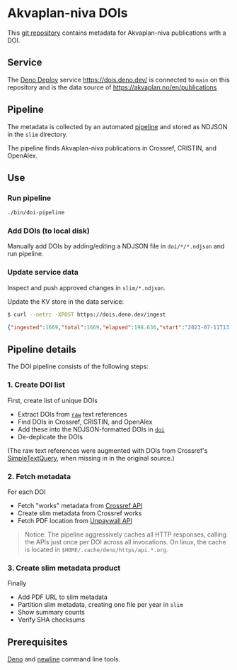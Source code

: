 # Akvaplan-niva DOIs

This [git repository](https://github.com/akvaplan-niva/dois) contains metadata for Akvaplan-niva publications with a DOI.

## Service
The [Deno Deploy](https://deno.com/deploy) service https://dois.deno.dev/ is connected to `main` on this repository and is the data source of https://akvaplan.no/en/publications

## Pipeline
The metadata is collected by an automated [pipeline](bin/doi-pipeline) and stored as NDJSON in the `slim` directory.

The pipeline finds Akvaplan-niva publications in Crossref, CRISTIN, and OpenAlex.

## Use

### Run pipeline
```sh
./bin/doi-pipeline
```
### Add DOIs (to local disk)
Manually add DOIs by adding/editing a NDJSON file in `doi/*/*.ndjson` and run pipeline.

### Update service data 
Inspect and push approved changes in `slim/*.ndjson`.

Update the KV store in the data service: 
```sh
$ curl --netrc -XPOST https://dois.deno.dev/ingest
```

```json
{"ingested":1669,"total":1669,"elapsed":198.636,"start":"2023-07-11T13:16:13.589Z","end":"2023-07-11T13:19:32.225Z","ok":true}
```

## Pipeline details

The DOI pipeline consists of the following steps:

### 1. Create DOI list

First, create list of unique DOIs

- Extract DOIs from [`raw`](raw) text references
- Find DOIs in Crossref, CRISTIN, and OpenAlex
- Add these into the NDJSON-formatted DOIs in [`doi`](doi)
- De-deplicate the DOIs

(The raw text references were augmented with DOIs from Crossref's [SimpleTextQuery](https://apps.crossref.org/SimpleTextQuery), when missing in in the original source.)

### 2. Fetch metadata

For each DOI

- Fetch "works" metadata from [Crossref API](https://api.crossref.org/)
- Create slim metadata from Crossref works
- Fetch PDF location from [Unpaywall API](https://unpaywall.org/products/api)

> Notice: The pipeline aggressively caches all HTTP responses, calling the APIs just once per DOI across all invocations. On linux, the cache is located in `$HOME/.cache/deno/https/api.*.org`.

### 3. Create slim metadata product

Finally

- Add PDF URL to slim metadata
- Partition slim metadata, creating one file per year in `slim`
- Show summary counts
- Verify SHA checksums

## Prerequisites

[Deno](https://deno.land) and [newline](https://deno.land/x/newline@v0.1.0) command line tools.
